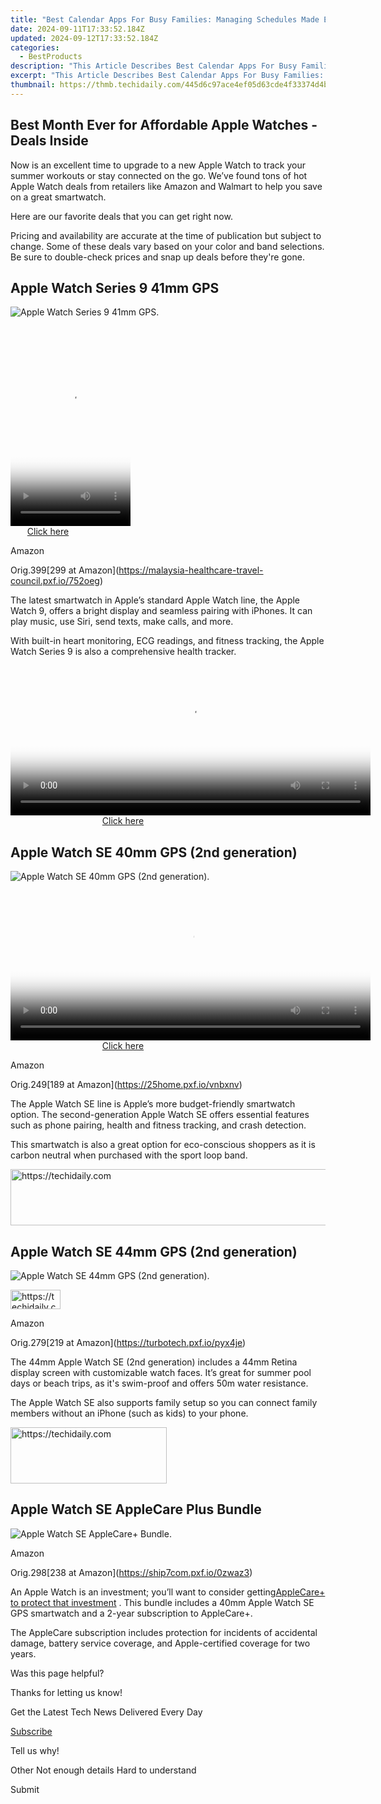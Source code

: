```yaml
---
title: "Best Calendar Apps For Busy Families: Managing Schedules Made Easy"
date: 2024-09-11T17:33:52.184Z
updated: 2024-09-12T17:33:52.184Z
categories:
  - BestProducts
description: "This Article Describes Best Calendar Apps For Busy Families: Managing Schedules Made Easy"
excerpt: "This Article Describes Best Calendar Apps For Busy Families: Managing Schedules Made Easy"
thumbnail: https://thmb.techidaily.com/445d6c97ace4ef05d63cde4f33374d4b0783e76d1e91d61e1ddb527be75674b2.jpg
---
```


## Best Month Ever for Affordable Apple Watches - Deals Inside

Now is an excellent time to upgrade to a new Apple Watch to track your summer workouts or stay connected on the go. We’ve found tons of hot Apple Watch deals from retailers like Amazon and Walmart to help you save on a great smartwatch.

 Here are our favorite deals that you can get right now.

 Pricing and availability are accurate at the time of publication but subject to change. Some of these deals vary based on your color and band selections. Be sure to double-check prices and snap up deals before they're gone.

## Apple Watch Series 9 41mm GPS

![Apple Watch Series 9 41mm GPS.](https://www.lifewire.com/thmb/149rk6141Fwxu2K0zPzUW75uhiA=/1500x0/filters:no_upscale():max_bytes(150000):strip_icc():format(webp)/AppleWatch941mm_Amazon-c9119924b74441d799d461cb47110b97.jpg)

<!-- affiliate ads begin -->
<span id="1702748">
					<video width="192" height="320" style="cursor:pointer"
           poster="//a.impactradius-go.com/display-clicktoplayimage/1702748.png"
           onclick="if(!this.playClicked){this.play();this.setAttribute('controls',true);this.playClicked=true;}">
	   <source src="//a.impactradius-go.com/display-ad/18544-1702748">
	   <img src="//a.impactradius-go.com/display-clicktoplayimage/1702748.png" style="border: none; height: 100%; width: 100%; object-fit: contain">
	</video>
	<div style="width:120px;text-align:center"><a href="javascript:window.open(decodeURIComponent('https%3A%2F%2Ftwopages.pxf.io%2Fc%2F5597632%2F1702748%2F18544'), '_blank');void(0);">Click here</a></div>
</span>
<img height="0" width="0" src="https://imp.pxf.io/i/5597632/1702748/18544" style="position:absolute;visibility:hidden;" border="0" />
<!-- affiliate ads end -->

Amazon

 Orig.$399 [$299 at Amazon](https://malaysia-healthcare-travel-council.pxf.io/752oeg)

 The latest smartwatch in Apple’s standard Apple Watch line, the Apple Watch 9, offers a bright display and seamless pairing with iPhones. It can play music, use Siri, send texts, make calls, and more.

 With built-in heart monitoring, ECG readings, and fitness tracking, the Apple Watch Series 9 is also a comprehensive health tracker.

<!-- affiliate ads begin -->
<span id="1938141">
					<video width="576" height="240" style="cursor:pointer"
           poster="//a.impactradius-go.com/display-clicktoplayimage/1938141.png"
           onclick="if(!this.playClicked){this.play();this.setAttribute('controls',true);this.playClicked=true;}">
	   <source src="//a.impactradius-go.com/display-ad/22993-1938141">
	   <img src="//a.impactradius-go.com/display-clicktoplayimage/1938141.png" style="border: none; height: 100%; width: 100%; object-fit: contain">
	</video>
	<div style="width:360px;text-align:center"><a href="javascript:window.open(decodeURIComponent('https%3A%2F%2Fhomestyler.sjv.io%2Fc%2F5597632%2F1938141%2F22993'), '_blank');void(0);">Click here</a></div>
</span>
<img height="0" width="0" src="https://imp.pxf.io/i/5597632/1938141/22993" style="position:absolute;visibility:hidden;" border="0" />
<!-- affiliate ads end -->

## Apple Watch SE 40mm GPS (2nd generation)

![Apple Watch SE 40mm GPS (2nd generation).](https://www.lifewire.com/thmb/YV3VdwrrZdcbEAiavg3f5u6XiZA=/1500x0/filters:no_upscale():max_bytes(150000):strip_icc():format(webp)/AppleWatchSE2ndgen_Amazon-fac13209ca0a408e8973c1d8a39eab7c.jpg)

<!-- affiliate ads begin -->
<span id="1983474">
					<video width="576" height="240" style="cursor:pointer"
           poster="//a.impactradius-go.com/display-clicktoplayimage/1983474.png"
           onclick="if(!this.playClicked){this.play();this.setAttribute('controls',true);this.playClicked=true;}">
	   <source src="//a.impactradius-go.com/display-ad/22993-1983474">
	   <img src="//a.impactradius-go.com/display-clicktoplayimage/1983474.png" style="border: none; height: 100%; width: 100%; object-fit: contain">
	</video>
	<div style="width:360px;text-align:center"><a href="javascript:window.open(decodeURIComponent('https%3A%2F%2Fhomestyler.sjv.io%2Fc%2F5597632%2F1983474%2F22993'), '_blank');void(0);">Click here</a></div>
</span>
<img height="0" width="0" src="https://imp.pxf.io/i/5597632/1983474/22993" style="position:absolute;visibility:hidden;" border="0" />
<!-- affiliate ads end -->

Amazon

 Orig.$249 [$189 at Amazon](https://25home.pxf.io/vnbxnv)

 The Apple Watch SE line is Apple’s more budget-friendly smartwatch option. The second-generation Apple Watch SE offers essential features such as phone pairing, health and fitness tracking, and crash detection.

 This smartwatch is also a great option for eco-conscious shoppers as it is carbon neutral when purchased with the sport loop band.

<!-- affiliate ads begin -->
<a href="https://appsumo.8odi.net/c/5597632/2123749/7443" target="_top" id="2123749">
  <img src="//a.impactradius-go.com/display-ad/7443-2123749" border="0" alt="https://techidaily.com" width="728" height="90"/>
</a>
<img height="0" width="0" src="https://appsumo.8odi.net/i/5597632/2123749/7443" style="position:absolute;visibility:hidden;" border="0" />
<!-- affiliate ads end -->

## Apple Watch SE 44mm GPS (2nd generation)

![Apple Watch SE 44mm GPS (2nd generation).](https://www.lifewire.com/thmb/XqWcB_pYot6NqQT9bQzA3Wqz21I=/1500x0/filters:no_upscale():max_bytes(150000):strip_icc():format(webp)/AppleWatchSE44mm_Amazon-84b04c826608441da84bcda052f69ce4.jpg)

<!-- affiliate ads begin -->
<a href="https://25home.pxf.io/c/5597632/2123465/16836" target="_top" id="2123465">
  <img src="//a.impactradius-go.com/display-ad/16836-2123465" border="0" alt="https://techidaily.com" width="80" height="31"/>
</a>
<img height="0" width="0" src="https://25home.pxf.io/i/5597632/2123465/16836" style="position:absolute;visibility:hidden;" border="0" />
<!-- affiliate ads end -->

Amazon

 Orig.$279 [$219 at Amazon](https://turbotech.pxf.io/pyx4je)

 The 44mm Apple Watch SE (2nd generation) includes a 44mm Retina display screen with customizable watch faces. It’s great for summer pool days or beach trips, as it's swim-proof and offers 50m water resistance.

 The Apple Watch SE also supports family setup so you can connect family members without an iPhone (such as kids) to your phone.

<!-- affiliate ads begin -->
<a href="https://aligracehair.sjv.io/c/5597632/2135398/19272" target="_top" id="2135398">
  <img src="//a.impactradius-go.com/display-ad/19272-2135398" border="0" alt="https://techidaily.com" width="250" height="90"/>
</a>
<img height="0" width="0" src="https://aligracehair.sjv.io/i/5597632/2135398/19272" style="position:absolute;visibility:hidden;" border="0" />
<!-- affiliate ads end -->

## Apple Watch SE AppleCare Plus Bundle

![Apple Watch SE AppleCare+ Bundle.](https://www.lifewire.com/thmb/V_CKAJPODsRC69WDaFGFHd4gofc=/1500x0/filters:no_upscale():max_bytes(150000):strip_icc():format(webp)/AppleCareAppleWatchbundle_Amazon-36e322dc08a24ae7b5e618b6e7d07f78.jpg)

Amazon

 Orig.$298 [$238 at Amazon](https://ship7com.pxf.io/0zwaz3)

 An Apple Watch is an investment; you’ll want to consider getting[AppleCare+ to protect that investment](https://www.lifewire.com/is-applecare-plus-worth-it-8426183) . This bundle includes a 40mm Apple Watch SE GPS smartwatch and a 2-year subscription to AppleCare+.

 The AppleCare subscription includes protection for incidents of accidental damage, battery service coverage, and Apple-certified coverage for two years.

Was this page helpful?

Thanks for letting us know!

 Get the Latest Tech News Delivered Every Day

[Subscribe](https://www.lifewire.com/#)

Tell us why!

 Other  Not enough details  Hard to understand

 Submit

<ins class="adsbygoogle"
     style="display:block"
     data-ad-format="autorelaxed"
     data-ad-client="ca-pub-7571918770474297"
     data-ad-slot="1223367746"></ins>

<ins class="adsbygoogle"
     style="display:block"
     data-ad-client="ca-pub-7571918770474297"
     data-ad-slot="8358498916"
     data-ad-format="auto"
     data-full-width-responsive="true"></ins>



